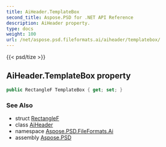 ```yaml
---
title: AiHeader.TemplateBox
second_title: Aspose.PSD for .NET API Reference
description: AiHeader property. 
type: docs
weight: 100
url: /net/aspose.psd.fileformats.ai/aiheader/templatebox/
---
```

{{< psd/tize >}}
## AiHeader.TemplateBox property

```csharp
public RectangleF TemplateBox { get; set; }
```

### See Also

* struct [RectangleF](../../../aspose.psd/rectanglef/)
* class [AiHeader](../)
* namespace [Aspose.PSD.FileFormats.Ai](../../aiheader/)
* assembly [Aspose.PSD](../../../)


